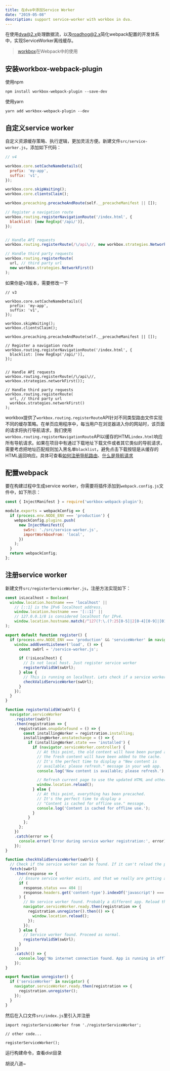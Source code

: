 ```yaml
---
title: 在dva中添加Service Worker
date: "2019-05-08"
description: support service-worker with workbox in dva.
---
```


在使用[dva@2.x](https://github.com/dvajs/dva)处理数据流，以及[roadhog@2.x](https://github.com/sorrycc/roadhog)简化webpack配置的开发体系中，实现ServiceWorker离线缓存。  

> [workbox](https://developers.google.com/web/tools/workbox/guides/get-started)在Webpack中的使用

## 安装workbox-webpack-plugin
使用npm
```
npm install workbox-webpack-plugin --save-dev
```
使用yarn
```
yarn add workbox-webpack-plugin --dev
```

## 自定义service worker
自定义资源缓存策略、执行逻辑，更加灵活方便。新建文件`src/service-worker.js`，添加如下代码：
```javascript
// v4

workbox.core.setCacheNameDetails({
  prefix: 'my-app',
  suffix: 'v1',
});

workbox.core.skipWaiting();
workbox.core.clientsClaim();

workbox.precaching.precacheAndRoute(self.__precacheManifest || []);

// Register a navigation route
workbox.routing.registerNavigationRoute('/index.html', {
  blacklist: [new RegExp('/api/')],
});


// Handle API requests
workbox.routing.registerRoute(/\/api\//, new workbox.strategies.NetworkFirst());

// Handle third party requests
workbox.routing.registerRoute(
  url, // third party url
  new workbox.strategies.NetworkFirst()
);
```

如果你是v3版本，需要修改一下
```javascript{8,9,20,25}
// v3

workbox.core.setCacheNameDetails({
  prefix: 'my-app',
  suffix: 'v1',
});

workbox.skipWaiting();
workbox.clientsClaim();

workbox.precaching.precacheAndRoute(self.__precacheManifest || []);

// Register a navigation route
workbox.routing.registerNavigationRoute('/index.html', {
  blacklist: [new RegExp('/api/')],
});


// Handle API requests
workbox.routing.registerRoute(/\/api\//, workbox.strategies.networkFirst());

// Handle third party requests
workbox.routing.registerRoute(
  url, // third party url
  workbox.strategies.networkFirst()
);
```

workbox提供了`workbox.routing.registerRoute`API针对不同类型路由文件实现不同的缓存策略。在单页应用程序中，每当用户在浏览器进入你的网站时，该页面的请求将执行导航请求，我们使用`workbox.routing.registerNavigationRoute`API以缓存的HTML`index.html`响应所有导航请求。如果在项目中有通过下载地址下载文件或者其它类似的导航请求，需要考虑把地址匹配规则加入黑名单`blacklist`，避免点击下载按钮是从缓存的HTML返回响应。具体可查看[如何注册导航路由](https://developers.google.com/web/tools/workbox/modules/workbox-routing#how_to_register_a_navigation_route)、[什么是导航请求](https://developers.google.com/web/fundamentals/primers/service-workers/high-performance-loading#first_what_are_navigation_requests)

## 配置webpack
要在构建过程中生成service worker，你需要将插件添加到`webpack.config.js`文件中，如下所示：

```javascript
const { InjectManifest } = require('workbox-webpack-plugin');

module.exports = webpackConfig => {
  if (process.env.NODE_ENV === 'production') {
    webpackConfig.plugins.push(
      new InjectManifest({
        swSrc: './src/service-worker.js',
        importWorkboxFrom: 'local',
      })
    );
  }
  return webpackConfig;
};
```

## 注册service worker
新建文件`src/registerServiceWorker.js`，注册方法实现如下：

```javascript
const isLocalhost = Boolean(
  window.location.hostname === 'localhost' ||
    // [::1] is the IPv6 localhost address.
    window.location.hostname === '[::1]' ||
    // 127.0.0.1/8 is considered localhost for IPv4.
    window.location.hostname.match(/^127(?:\.(?:25[0-5]|2[0-4][0-9]|[01]?[0-9][0-9]?)){3}$/)
);

export default function register() {
  if (process.env.NODE_ENV === 'production' && 'serviceWorker' in navigator) {
    window.addEventListener('load', () => {
      const swUrl = '/service-worker.js';

      if (!isLocalhost) {
        // Is not local host. Just register service worker
        registerValidSW(swUrl);
      } else {
        // This is running on localhost. Lets check if a service worker still exists or not.
        checkValidServiceWorker(swUrl);
      }
    });
  }
}

function registerValidSW(swUrl) {
  navigator.serviceWorker
    .register(swUrl)
    .then(registration => {
      registration.onupdatefound = () => {
        const installingWorker = registration.installing;
        installingWorker.onstatechange = () => {
          if (installingWorker.state === 'installed') {
            if (navigator.serviceWorker.controller) {
              // At this point, the old content will have been purged and
              // the fresh content will have been added to the cache.
              // It's the perfect time to display a "New content is
              // available; please refresh." message in your web app.
              console.log('New content is available; please refresh.');

              // Refresh current page to use the updated HTML and other assets
              window.location.reload();
            } else {
              // At this point, everything has been precached.
              // It's the perfect time to display a
              // "Content is cached for offline use." message.
              console.log('Content is cached for offline use.');
            }
          }
        };
      };
    })
    .catch(error => {
      console.error('Error during service worker registration:', error);
    });
}

function checkValidServiceWorker(swUrl) {
  // Check if the service worker can be found. If it can't reload the page.
  fetch(swUrl)
    .then(response => {
      // Ensure service worker exists, and that we really are getting a JS file.
      if (
        response.status === 404 ||
        response.headers.get('content-type').indexOf('javascript') === -1
      ) {
        // No service worker found. Probably a different app. Reload the page.
        navigator.serviceWorker.ready.then(registration => {
          registration.unregister().then(() => {
            window.location.reload();
          });
        });
      } else {
        // Service worker found. Proceed as normal.
        registerValidSW(swUrl);
      }
    })
    .catch(() => {
      console.log('No internet connection found. App is running in offline mode.');
    });
}

export function unregister() {
  if ('serviceWorker' in navigator) {
    navigator.serviceWorker.ready.then(registration => {
      registration.unregister();
    });
  }
}
```

然后在入口文件`src/index.js`里引入并注册
```javascript{1,5}
import registerServiceWorker from './registerServiceWorker';

// other code...

registerServiceWorker();
```
运行构建命令，查看dist目录

胡说八道~